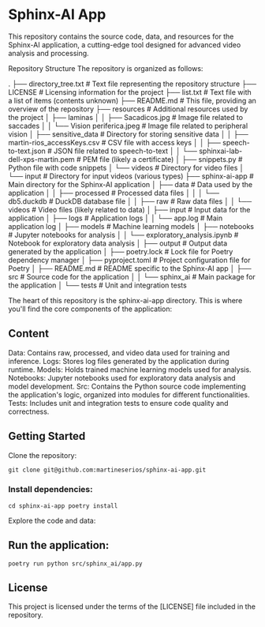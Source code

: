 # Sphinx-AI App

This repository contains the source code, data, and resources for the Sphinx-AI application, a cutting-edge tool designed for advanced video analysis and processing.

Repository Structure
The repository is organized as follows:

.
├── directory_tree.txt                  # Text file representing the repository structure
├── LICENSE                             # Licensing information for the project
├── list.txt                            # Text file with a list of items (contents unknown)
├── README.md                           # This file, providing an overview of the repository
├── resources                           # Additional resources used by the project
│   ├── laminas
│   │   ├── Sacadicos.jpg                   # Image file related to saccades
│   │   └── Vision periferica.jpeg          # Image file related to peripheral vision
│   ├── sensitive_data                    # Directory for storing sensitive data
│   │   ├── martin-rios_accessKeys.csv     # CSV file with access keys
│   │   ├── speech-to-text.json           # JSON file related to speech-to-text
│   │   └── sphinxai-lab-dell-xps-martin.pem # PEM file (likely a certificate)
│   ├── snippets.py                       # Python file with code snippets
│   └── videos                             # Directory for video files
│       └── input                          # Directory for input videos (various types)
├── sphinx-ai-app                       # Main directory for the Sphinx-AI application
│   ├── data                               # Data used by the application
│   │   ├── processed                        # Processed data files
│   │   │   └── db5.duckdb                   # DuckDB database file
│   │   ├── raw                             # Raw data files
│   │   └── videos                           # Video files (likely related to data)
│   ├── input                              # Input data for the application
│   ├── logs                                # Application logs
│   │   └── app.log                         # Main application log
│   ├── models                              # Machine learning models
│   ├── notebooks                           # Jupyter notebooks for analysis
│   │   └── exploratory_analysis.ipynb      # Notebook for exploratory data analysis
│   ├── output                             # Output data generated by the application
│   ├── poetry.lock                        # Lock file for Poetry dependency manager
│   ├── pyproject.toml                      # Project configuration file for Poetry
│   ├── README.md                           # README specific to the Sphinx-AI app
│   ├── src                                # Source code for the application
│   │   └── sphinx_ai                       # Main package for the application
│   └── tests                               # Unit and integration tests

The heart of this repository is the sphinx-ai-app directory. This is where you'll find the core components of the application:

## Content

Data: Contains raw, processed, and video data used for training and inference.
Logs: Stores log files generated by the application during runtime.
Models: Holds trained machine learning models used for analysis.
Notebooks: Jupyter notebooks used for exploratory data analysis and model development.
Src: Contains the Python source code implementing the application's logic, organized into modules for different functionalities.
Tests: Includes unit and integration tests to ensure code quality and correctness.

## Getting Started

Clone the repository:

``git clone git@github.com:martineserios/sphinx-ai-app.git``

### Install dependencies:

``cd sphinx-ai-app poetry install``

Explore the code and data:

## Run the application:

``poetry run python src/sphinx_ai/app.py``


## License

This project is licensed under the terms of the [LICENSE] file included in the repository.
